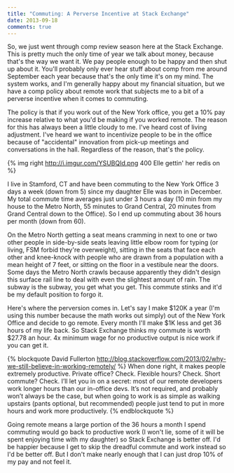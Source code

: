 ```yaml
---
title: "Commuting: A Perverse Incentive at Stack Exchange"
date: 2013-09-18
comments: true
---
```


So, we just went through comp review season here at the Stack Exchange. This is pretty much the only time of year we talk about money, because that's the way we want it. We pay people enough to be happy and then shut up about it. You'll probably only ever hear stuff about comp from me around September each year because that's the only time it's on my mind. The system works, and I'm generally happy about my financial situation, but we have a comp policy about remote work that subjects me to a bit of a perverse incentive when it comes to commuting.

The policy is that if you work out of the New York office, you get a 10% pay increase relative to what you'd be making if you worked remote. The reason for this has always been a little cloudy to me. I've heard cost of living adjustment. I've heard we want to incentivize people to be in the office because of "accidental" innovation from pick-up meetings and conversations in the hall. Regardless of the reason, that's the policy.

{% img right http://i.imgur.com/YSUBQId.png 400 Elle gettin' her redis on %}

I live in Stamford, CT and have been commuting to the New York Office 3 days a week (down from 5) since my daughter Elle was born in December. My total commute time averages just under 3 hours a day (10 min from my house to the Metro North, 55 minutes to Grand Central, 20 minutes from Grand Central down to the Office). So I end up commuting about 36 hours per month (down from 60). 

On the Metro North getting a seat means cramming in next to one or two other people in side-by-side seats leaving little elbow room for typing (or living, FSM forbid they're overweight), sitting in the seats that face each other and knee-knock with people who are drawn from a population with a mean height of 7 feet, or sitting on the floor in a vestibule near the doors. Some days the Metro North crawls because apparently they didn't design this surface rail line to deal with even the slightest amount of rain. The subway is the subway, you get what you get. This commute stinks and it'd be my default position to forgo it.

Here's where the perversion comes in. Let's say I make $120K a year (I'm using this number because the math works out simply) out of the New York Office and decide to go remote. Every month I'll make $1K less and get 36 hours of my life back. So Stack Exchange thinks my commute is worth $27.78 an hour. 4x minimum wage for no productive output is nice work if you can get it.

{% blockquote David Fullerton http://blog.stackoverflow.com/2013/02/why-we-still-believe-in-working-remotely/ %}
When done right, it makes people extremely productive. Private office? Check. Flexible hours? Check. Short commute? Check. I’ll let you in on a secret: most of our remote developers work longer hours than our in-office devs. It’s not required, and probably won’t always be the case, but when going to work is as simple as walking upstairs (pants optional, but recommended) people just tend to put in more hours and work more productively.
{% endblockquote %}

Going remote means a large portion of the 36 hours a month I spend commuting would go back to productive work (I won't lie, some of it will be spent enjoying time with my daughter) so Stack Exchange is better off. I'd be happier because I get to skip the dreadful commute and work instead so I'd be better off.  But I don't make nearly enough that I can just drop 10% of my pay and not feel it.